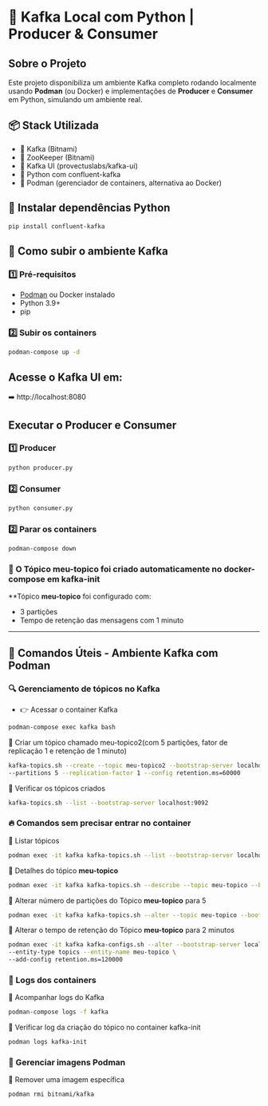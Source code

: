 # 🐳 Kafka Local com Python | Producer & Consumer
## Sobre o Projeto

Este projeto disponibiliza um ambiente Kafka completo rodando localmente usando **Podman** (ou Docker) e implementações de **Producer** e **Consumer** em Python, simulando um ambiente real.

## 📦 Stack Utilizada

- 🐳 Kafka (Bitnami)
- 🐳 ZooKeeper (Bitnami)
- 🐳 Kafka UI (provectuslabs/kafka-ui)
- 🐍 Python com confluent-kafka
- 🐘 Podman (gerenciador de containers, alternativa ao Docker)

## 🐍 Instalar dependências Python
```bash
pip install confluent-kafka
```

## 🚀 Como subir o ambiente Kafka

### 1️⃣ Pré-requisitos

- [Podman](https://podman.io/) ou Docker instalado
- Python 3.9+
- pip

### 2️⃣ Subir os containers

```bash
podman-compose up -d
```

## Acesse o Kafka UI em:
➡️ http://localhost:8080

## Executar o Producer e Consumer
### 1️⃣ Producer
```bash
python producer.py
```
### 2️⃣ Consumer
```bash
python consumer.py
```


### 2️⃣ Parar os containers

```bash
podman-compose down
```

### 🔗 O Tópico meu-topico foi criado automaticamente no docker-compose em kafka-init
**Tópico **meu-topico** foi configurado com:
- 3 partições
- Tempo de retenção das mensagens com 1 minuto

---

## 🔧 Comandos Úteis - Ambiente Kafka com Podman

### 🔍 Gerenciamento de tópicos no Kafka
- 👉 Acessar o container Kafka
```bash
podman-compose exec kafka bash
```

🔹 Criar um tópico chamado meu-topico2(com 5 partições, fator de replicação 1 e retenção de 1 minuto)
```bash
kafka-topics.sh --create --topic meu-topico2 --bootstrap-server localhost:9092 \
--partitions 5 --replication-factor 1 --config retention.ms=60000
```

🔹 Verificar os tópicos criados
```bash
kafka-topics.sh --list --bootstrap-server localhost:9092
```

### 🔥 Comandos sem precisar entrar no container
🔸 Listar tópicos
```bash
podman exec -it kafka kafka-topics.sh --list --bootstrap-server localhost:9092
```

🔸 Detalhes do tópico **meu-topico**
```bash
podman exec -it kafka kafka-topics.sh --describe --topic meu-topico --bootstrap-server localhost:9092
```

🔸 Alterar número de partições do Tópico **meu-topico** para 5
```bash
podman exec -it kafka kafka-topics.sh --alter --topic meu-topico --bootstrap-server localhost:9092 --partitions 5
```

🔸 Alterar o tempo de retenção do Tópico **meu-topico** para 2 minutos
```bash
podman exec -it kafka kafka-configs.sh --alter --bootstrap-server localhost:9092 \
--entity-type topics --entity-name meu-topico \
--add-config retention.ms=120000
```

### 📜 Logs dos containers
🔸 Acompanhar logs do Kafka
```bash
podman-compose logs -f kafka
```
🔸 Verificar log da criação do tópico no container kafka-init
```bash
podman logs kafka-init
```

### 🧽 Gerenciar imagens Podman
🔸 Remover uma imagem específica
```bash
podman rmi bitnami/kafka
```
